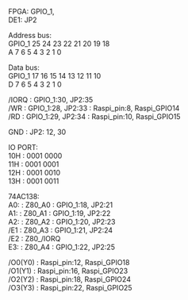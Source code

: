 FPGA:  GPIO_1,  
DE1:  JP2  

Address bus:  
GPIO_1 25 24 23 22 21 20 19 18  
A      7  6  5  4  3  2  1  0  

Data bus:  
GPIO_1 17 16 15 14 13 12 11 10  
D      7  6  5  4  3  2  1  0  

/IORQ : GPIO_1:30, JP2:35  
/WR : GPIO_1:28, JP2:33 : Raspi_pin:8,  Raspi_GPIO14  
/RD : GPIO_1:29, JP2:34 : Raspi_pin:10, Raspi_GPIO15  

GND : JP2: 12, 30  

IO PORT:  
10H : 0001 0000  
11H : 0001 0001  
12H : 0001 0010  
13H : 0001 0011  

74AC138:  
A0: : Z80_A0 : GPIO_1:18, JP2:21  
A1: : Z80_A1 : GPIO_1:19, JP2:22  
A2: : Z80_A2 : GPIO_1:20, JP2:23  
/E1 : Z80_A3 : GPIO_1:21, JP2:24  
/E2 : Z80_/IORQ  
E3: : Z80_A4 : GPIO_1:22, JP2:25  

/O0(Y0) : Raspi_pin:12, Raspi_GPIO18  
/O1(Y1) : Raspi_pin:16, Raspi_GPIO23  
/O2(Y2) : Raspi_pin:18, Raspi_GPIO24  
/O3(Y3) : Raspi_pin:22, Raspi_GPIO25  
